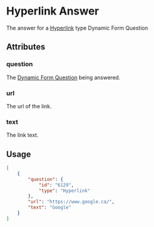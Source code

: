 # Hyperlink Answer <Badge text="object" vertical="middle" />
The answer for a [Hyperlink](./df-question-type/#hyperlink) type Dynamic Form Question

## Attributes
### question <Badge text="object" vertical="middle" />
The [Dynamic Form Question](./df-question) being answered.

### url <Badge text="string" vertical="middle" />
The url of the link.

### text <Badge text="string" vertical="middle" />
The link text.


## Usage
``` json
[
    {
        "question": {
            "id": "6129",
            "type": "Hyperlink"
        },
        "url": "https://www.google.ca/",
        "text": "Google"
    }
]
```